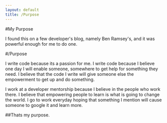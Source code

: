 ```yaml
---
layout: default
title: /Purpose
---
```


#My Purpose

I found this on a few developer's blog, namely Ben Ramsey's, and it was powerful enough for me to do one. 

#/Purpose

I write code because its a passion for me. I write code because I believe one day I will enable someone, somewhere to get help for something they need. I believe that the code I write will give someone else the empowerment to get up and do something. 

I work at a developer mentorship because I believe in the people who work there. I believe that empowering people to learn is what is going to change the world. I go to work everyday hoping that something I mention will cause someone to google it and learn more. 

##Thats my purpose.

